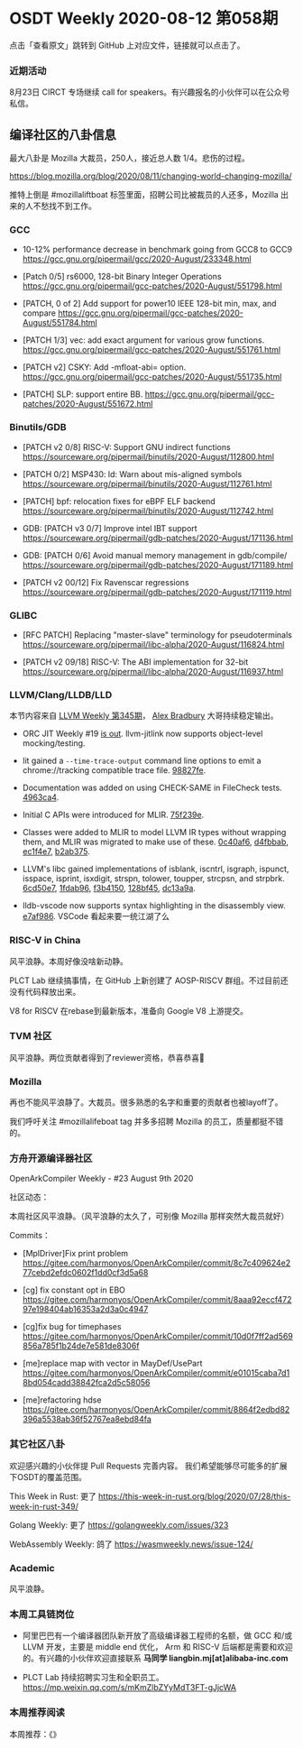 # OSDT Weekly 2020-08-12 第058期

点击「查看原文」跳转到 GitHub 上对应文件，链接就可以点击了。

### 近期活动

8月23日 CIRCT 专场继续 call for speakers。有兴趣报名的小伙伴可以在公众号私信。

## 编译社区的八卦信息

最大八卦是 Mozilla 大裁员，250人，接近总人数 1/4。悲伤的过程。

https://blog.mozilla.org/blog/2020/08/11/changing-world-changing-mozilla/

推特上倒是 #mozillaliftboat 标签里面，招聘公司比被裁员的人还多，Mozilla 出来的人不愁找不到工作。

### GCC

- 10-12% performance decrease in benchmark going from GCC8 to GCC9
  https://gcc.gnu.org/pipermail/gcc/2020-August/233348.html

- [Patch 0/5] rs6000, 128-bit Binary Integer Operations
  https://gcc.gnu.org/pipermail/gcc-patches/2020-August/551798.html

- [PATCH, 0 of 2] Add support for power10 IEEE 128-bit min, max, and compare
  https://gcc.gnu.org/pipermail/gcc-patches/2020-August/551784.html

- [PATCH 1/3] vec: add exact argument for various grow functions.
  https://gcc.gnu.org/pipermail/gcc-patches/2020-August/551761.html

- [PATCH v2] CSKY: Add -mfloat-abi= option.
  https://gcc.gnu.org/pipermail/gcc-patches/2020-August/551735.html

- [PATCH] SLP: support entire BB.
  https://gcc.gnu.org/pipermail/gcc-patches/2020-August/551672.html


### Binutils/GDB

- [PATCH v2 0/8] RISC-V: Support GNU indirect functions
  https://sourceware.org/pipermail/binutils/2020-August/112800.html

- [PATCH 0/2] MSP430: ld: Warn about mis-aligned symbols
  https://sourceware.org/pipermail/binutils/2020-August/112761.html

- [PATCH] bpf: relocation fixes for eBPF ELF backend
  https://sourceware.org/pipermail/binutils/2020-August/112742.html

- GDB: [PATCH v3 0/7] Improve intel IBT support
  https://sourceware.org/pipermail/gdb-patches/2020-August/171136.html

- GDB: [PATCH 0/6] Avoid manual memory management in gdb/compile/
  https://sourceware.org/pipermail/gdb-patches/2020-August/171189.html

- [PATCH v2 00/12] Fix Ravenscar regressions
  https://sourceware.org/pipermail/gdb-patches/2020-August/171119.html

### GLIBC

- [RFC PATCH] Replacing "master-slave" terminology for pseudoterminals
  https://sourceware.org/pipermail/libc-alpha/2020-August/116824.html

- [PATCH v2 09/18] RISC-V: The ABI implementation for 32-bit
  https://sourceware.org/pipermail/libc-alpha/2020-August/116937.html

### LLVM/Clang/LLDB/LLD


本节内容来自 [LLVM Weekly 第345期](http://llvmweekly.org/issue/345)，
[Alex Bradbury](https://www.linkedin.com/in/alex-bradbury/) 大哥持续稳定输出。

* ORC JIT Weekly #19 [is out](http://lists.llvm.org/pipermail/llvm-dev/2020-August/144177.html).
llvm-jitlink now supports object-level mocking/testing.


* lit gained a `--time-trace-output` command line options to emit a chrome://tracking compatible trace file.
  [98827fe](https://reviews.llvm.org/rG98827feddb9).

* Documentation was added on using CHECK-SAME in FileCheck tests.
  [4963ca4](https://reviews.llvm.org/rG4963ca4658b).

* Initial C APIs were introduced for MLIR.
  [75f239e](https://reviews.llvm.org/rG75f239e9756).

* Classes were added to MLIR to model LLVM IR types without wrapping them, and MLIR was migrated to make use of these.
  [0c40af6](https://reviews.llvm.org/rG0c40af6b594),
  [d4fbbab](https://reviews.llvm.org/rGd4fbbab2e49),
  [ec1f4e7](https://reviews.llvm.org/rGec1f4e7c3b1),
  [b2ab375](https://reviews.llvm.org/rGb2ab375d1f0).

* LLVM's libc gained implementations of isblank, iscntrl, isgraph, ispunct, isspace, isprint, isxdigit, strspn, tolower, toupper, strcpsn, and strpbrk.
  [6cd50e7](https://reviews.llvm.org/rG6cd50e7b75e),
  [1fdab96](https://reviews.llvm.org/rG1fdab96130f),
  [f3b4150](https://reviews.llvm.org/rGf3b41502554),
  [128bf45](https://reviews.llvm.org/rG128bf458ab8),
  [dc13a9a](https://reviews.llvm.org/rGdc13a9a7813).

* lldb-vscode now supports syntax highlighting in the disassembly view.
  [e7af986](https://reviews.llvm.org/rGe7af98680ad).
  VSCode 看起来要一统江湖了么

### RISC-V in China

风平浪静。本周好像没啥新动静。

PLCT Lab 继续搞事情，在 GitHub 上新创建了 AOSP-RISCV 群组。不过目前还没有代码释放出来。

V8 for RISCV 在rebase到最新版本，准备向 Google V8 上游提交。

### TVM 社区

风平浪静。两位贡献者得到了reviewer资格，恭喜恭喜🎉

### Mozilla

再也不能风平浪静了。大裁员。很多熟悉的名字和重要的贡献者也被layoff了。

我们呼吁关注 #mozillalifeboat tag 并多多招聘 Mozilla 的员工，质量都挺不错的。

### 方舟开源编译器社区

OpenArkCompiler Weekly - #23 August 9th 2020

社区动态：

本周社区风平浪静。（风平浪静的太久了，可别像 Mozilla 那样突然大裁员就好）

Commits：

- [MplDriver]Fix print problem
  https://gitee.com/harmonyos/OpenArkCompiler/commit/8c7c409624e277cebd2efdc0602f1dd0cf3d5a68

- [cg] fix constant opt in EBO
  https://gitee.com/harmonyos/OpenArkCompiler/commit/8aaa92eccf47297e198404ab16353a2d3a0c4947

- [cg]fix bug for timephases
  https://gitee.com/harmonyos/OpenArkCompiler/commit/10d0f7ff2ad569856a785f1b24de7e581de8306f

- [me]replace map with vector in MayDef/UsePart
  https://gitee.com/harmonyos/OpenArkCompiler/commit/e01015caba7d18bd054cadd38842fca2d5c58056

- [me]refactoring hdse
  https://gitee.com/harmonyos/OpenArkCompiler/commit/8864f2edbd82396a5538ab36f52767ea8ebd84fa


### 其它社区八卦

欢迎感兴趣的小伙伴提 Pull Requests 完善内容。
我们希望能够尽可能多的扩展下OSDT的覆盖范围。

This Week in Rust: 更了
https://this-week-in-rust.org/blog/2020/07/28/this-week-in-rust-349/

Golang Weekly: 更了
https://golangweekly.com/issues/323

WebAssembly Weekly: 鸽了
https://wasmweekly.news/issue-124/

### Academic

风平浪静。

### 本周工具链岗位

- 阿里巴巴有一个编译器团队新开放了高级编译器工程师的名额，做 GCC 和/或 LLVM 开发，主要是 middle end 优化， Arm 和 RISC-V 后端都是需要和欢迎的。有兴趣的小伙伴欢迎直接联系
  **马同学 liangbin.mj[at]alibaba-inc.com**

- PLCT Lab 持续招聘实习生和全职员工。
  https://mp.weixin.qq.com/s/mKmZlbZYyMdT3FT-gJjcWA

### 本周推荐阅读

本周推荐：《》
